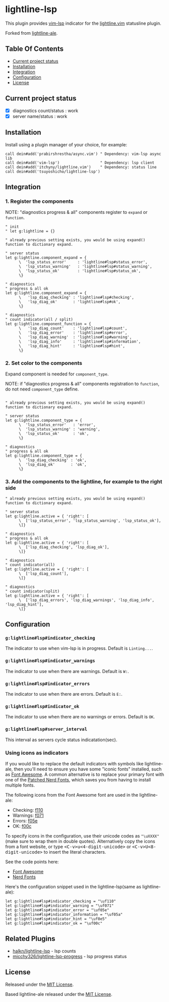 # lightline-lsp

This plugin provides [vim-lsp](https://github.com/prabirshrestha/vim-lsp) indicator for the [lightline.vim](https://github.com/itchyny/lightline.vim) statusline plugin.

Forked from [lightline-ale](https://github.com/maximbaz/lightline-ale).

## Table Of Contents

- [Current project status](#current-project-status)
- [Installation](#installation)
- [Integration](#integration)
- [Configuration](#configuration)
- [License](#license)

## Current project status

- [x] diagnostics count/status : work
- [x] server name/status       : work

## Installation

Install using a plugin manager of your choice, for example:

```viml
call dein#add('prabirshrestha/async.vim') " Dependency: vim-lsp async lib
call dein#add('vim-lsp')                  " Dependency: lsp client
call dein#add('itchyny/lightline.vim')    " Dependency: status line
call dein#add('tsuyoshicho/lightline-lsp')
```

## Integration

### 1. Register the components

NOTE: "diagnostics progress & all" components register to `expand` or `function`.

```viml
" init
" let g:lightline = {}

" already previous setting exists, you would be using expand() function to dictionary expand.

" server status
let g:lightline.component_expand = {
      \  'lsp_status_error'     : 'lightline#lsp#status_error',
      \  'lsp_status_warning'   : 'lightline#lsp#status_warning',
      \  'lsp_status_ok'        : 'lightline#lsp#status_ok',
      \}

" diagnostics
" progress & all ok
let g:lightline.component_expand = {
      \   'lsp_diag_checking' : 'lightline#lsp#checking',
      \   'lsp_diag_ok'       : 'lightline#lsp#ok',
      \}

" diagnostics
" count indicator(all / split)
let g:lightline.component_function = {
      \   'lsp_diag_count'    : 'lightline#lsp#count',
      \   'lsp_diag_error'    : 'lightline#lsp#error',
      \   'lsp_diag_warning'  : 'lightline#lsp#warning',
      \   'lsp_diag_info'     : 'lightline#lsp#information',
      \   'lsp_diag_hint'     : 'lightline#lsp#hint',
      \}
```

### 2. Set color to the components

Expand component is needed for `component_type`.

NOTE: if "diagnostics progress & all" components registration to `function`, do not need `component_type` define.

```viml

" already previous setting exists, you would be using expand() function to dictionary expand.

" server status
let g:lightline.component_type = {
      \  'lsp_status_error'   : 'error',
      \  'lsp_status_warning' : 'warning',
      \  'lsp_status_ok'      : 'ok',
      \}

" diagnostics
" progress & all ok
let g:lightline.component_type = {
      \  'lsp_diag_checking' : 'ok',
      \  'lsp_diag_ok'       : 'ok',
      \}
```

### 3. Add the components to the lightline, for example to the right side

```viml
" already previous setting exists, you would be using expand() function to dictionary expand.

" server status
let g:lightline.active = { 'right': [
      \  ['lsp_status_error', 'lsp_status_warning', 'lsp_status_ok'],
      \]}

" diagnostics
" progress & all ok
let g:lightline.active = { 'right': [
      \  ['lsp_diag_checking', 'lsp_diag_ok'],
      \]}

" diagnostics
" count indicator(all)
let g:lightline.active = { 'right': [
      \  ['lsp_diag_count'],
      \]}

" diagnostics
" count indicator(split)
let g:lightline.active = { 'right': [
      \  ['lsp_diag_errors', 'lsp_diag_warnings', 'lsp_diag_info', 'lsp_diag_hint'],
      \]}
```

## Configuration

### `g:lightline#lsp#indicator_checking`

The indicator to use when vim-lsp is in progress. Default is `Linting...`.

### `g:lightline#lsp#indicator_warnings`

The indicator to use when there are warnings. Default is `W:`.

### `g:lightline#lsp#indicator_errors`

The indicator to use when there are errors. Default is `E:`.

### `g:lightline#lsp#indicator_ok`

The indicator to use when there are no warnings or errors. Default is `OK`.

### `g:lightline#lsp#server_interval`

This interval as servers cycle status indicatation(sec).

### Using icons as indicators

If you would like to replace the default indicators with symbols like lightline-ale, then you'll need to ensure you have some "iconic fonts" installed, such as [Font Awesome](https://fontawesome.com). A common alternative is to replace your primary font with one of the [Patched Nerd Fonts](https://github.com/ryanoasis/nerd-fonts), which saves you from having to install multiple fonts.

The following icons from the Font Awesome font are used in the lightline-ale:

- Checking: [f110](https://fontawesome.com/icons/spinner)
- Warnings: [f071](https://fontawesome.com/icons/exclamation-triangle)
- Errors: [f05e](https://fontawesome.com/icons/ban)
- OK: [f00c](https://fontawesome.com/icons/check)

To specify icons in the configuration, use their unicode codes as `"\uXXXX"` (make sure to wrap them in double quotes). Alternatively copy the icons from a font website, or type <kbd>\<C-v\>u\<4-digit-unicode\></kbd> or <kbd>\<C-v\>U\<8-digit-unicode\></kbd> to insert the literal characters.

See the code points here:

- [Font Awesome](https://fontawesome.com/icons)
- [Nerd Fonts](https://github.com/ryanoasis/nerd-fonts#glyph-sets)

Here's the configuration snippet used in the lightline-lsp(same as lightline-ale):

```viml
let g:lightline#lsp#indicator_checking = "\uf110"
let g:lightline#lsp#indicator_warning = "\uf071"
let g:lightline#lsp#indicator_error = "\uf05e"
let g:lightline#lsp#indicator_information = "\uf05a"
let g:lightline#lsp#indicator_hint = "\uf0e5"
let g:lightline#lsp#indicator_ok = "\uf00c"
```

## Related Plugins

- [halkn/lightline-lsp](https://github.com/halkn/lightline-lsp) - lsp counts
- [micchy326/lightline-lsp-progress](https://github.com/micchy326/lightline-lsp-progress) - lsp progress status

## License

Released under the [MIT License](LICENSE).

Based lightline-ale released under the [MIT License](LICENSE-lightline-ale).
